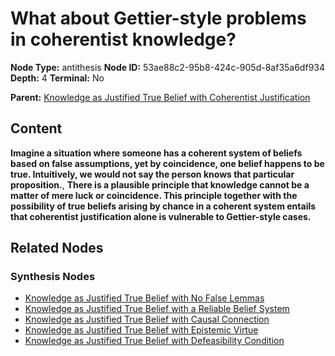 # What about Gettier-style problems in coherentist knowledge?

**Node Type:** antithesis
**Node ID:** 53ae88c2-95b8-424c-905d-8af35a6df934
**Depth:** 4
**Terminal:** No

**Parent:** [Knowledge as Justified True Belief with Coherentist Justification](knowledge-as-justified-true-belief-with-coherentist-justification-synthesis-82b73529-b578-4e04-9d0e-a4a0868a6ead.md)

## Content

**Imagine a situation where someone has a coherent system of beliefs based on false assumptions, yet by coincidence, one belief happens to be true. Intuitively, we would not say the person knows that particular proposition.**, **There is a plausible principle that knowledge cannot be a matter of mere luck or coincidence. This principle together with the possibility of true beliefs arising by chance in a coherent system entails that coherentist justification alone is vulnerable to Gettier-style cases.**

## Related Nodes

### Synthesis Nodes

- [Knowledge as Justified True Belief with No False Lemmas](knowledge-as-justified-true-belief-with-no-false-lemmas-synthesis-a8b24550-a807-408a-9ed2-0b698658cb93.md)
- [Knowledge as Justified True Belief with a Reliable Belief System](knowledge-as-justified-true-belief-with-a-reliable-belief-system-synthesis-6bc22214-a121-4562-8784-5c5c21ab8fe9.md)
- [Knowledge as Justified True Belief with Causal Connection](knowledge-as-justified-true-belief-with-causal-connection-synthesis-5d5267a2-c4ea-43c9-a717-a7f0b50aa0c9.md)
- [Knowledge as Justified True Belief with Epistemic Virtue](knowledge-as-justified-true-belief-with-epistemic-virtue-synthesis-15ddaa07-2441-44fc-b92b-4f00e75c79fe.md)
- [Knowledge as Justified True Belief with Defeasibility Condition](knowledge-as-justified-true-belief-with-defeasibility-condition-synthesis-d3dd13ce-93fb-4c32-b846-a979f9503db0.md)
